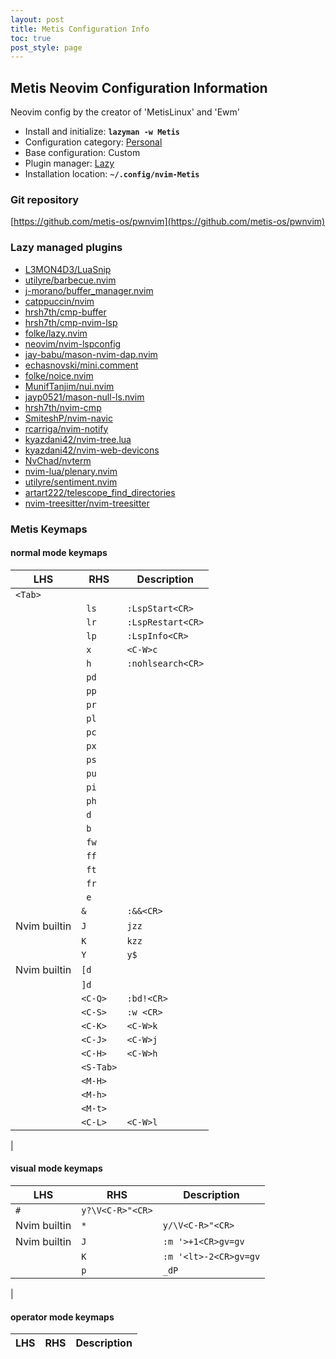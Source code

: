 ```yaml
---
layout: post
title: Metis Configuration Info
toc: true
post_style: page
---
```


## Metis Neovim Configuration Information

Neovim config by the creator of 'MetisLinux' and 'Ewm'

- Install and initialize: **`lazyman -w Metis`**
- Configuration category: [Personal](https://lazyman.dev/configurations/#personal-configurations)
- Base configuration:     Custom
- Plugin manager:         [Lazy](https://github.com/folke/lazy.nvim)
- Installation location:  **`~/.config/nvim-Metis`**

### Git repository

[https://github.com/metis-os/pwnvim](https://github.com/metis-os/pwnvim)

### Lazy managed plugins

- [L3MON4D3/LuaSnip](https://github.com/L3MON4D3/LuaSnip)
- [utilyre/barbecue.nvim](https://github.com/utilyre/barbecue.nvim.git)
- [j-morano/buffer_manager.nvim](https://github.com/j-morano/buffer_manager.nvim.git)
- [catppuccin/nvim](https://github.com/catppuccin/nvim)
- [hrsh7th/cmp-buffer](https://github.com/hrsh7th/cmp-buffer)
- [hrsh7th/cmp-nvim-lsp](https://github.com/hrsh7th/cmp-nvim-lsp)
- [folke/lazy.nvim](https://github.com/folke/lazy.nvim)
- [neovim/nvim-lspconfig](https://github.com/neovim/nvim-lspconfig)
- [jay-babu/mason-nvim-dap.nvim](https://github.com/jay-babu/mason-nvim-dap.nvim)
- [echasnovski/mini.comment](https://github.com/echasnovski/mini.comment)
- [folke/noice.nvim](https://github.com/folke/noice.nvim)
- [MunifTanjim/nui.nvim](https://github.com/MunifTanjim/nui.nvim)
- [jayp0521/mason-null-ls.nvim](https://github.com/jayp0521/mason-null-ls.nvim)
- [hrsh7th/nvim-cmp](https://github.com/hrsh7th/nvim-cmp)
- [SmiteshP/nvim-navic](https://github.com/SmiteshP/nvim-navic)
- [rcarriga/nvim-notify](https://github.com/rcarriga/nvim-notify)
- [kyazdani42/nvim-tree.lua](https://github.com/kyazdani42/nvim-tree.lua)
- [kyazdani42/nvim-web-devicons](https://github.com/kyazdani42/nvim-web-devicons)
- [NvChad/nvterm](https://github.com/NvChad/nvterm)
- [nvim-lua/plenary.nvim](https://github.com/nvim-lua/plenary.nvim)
- [utilyre/sentiment.nvim](https://github.com/utilyre/sentiment.nvim.git)
- [artart222/telescope_find_directories](https://github.com/artart222/telescope_find_directories)
- [nvim-treesitter/nvim-treesitter](https://github.com/nvim-treesitter/nvim-treesitter)

### Metis Keymaps

#### normal mode keymaps

|  LHS  |  RHS  | Description |
| ----- | ----- | ----------- |
| <code>&lt;Tab&gt;</code> |  |
 | | <code> ls</code> | <code>:LspStart&lt;CR&gt;</code> |
 | | <code> lr</code> | <code>:LspRestart&lt;CR&gt;</code> |
 | | <code> lp</code> | <code>:LspInfo&lt;CR&gt;</code> |
 | | <code> x</code> | <code>&lt;C-W&gt;c</code> |
 | | <code> h</code> | <code>:nohlsearch&lt;CR&gt;</code> |
 | | <code> pd</code> |  |
 | | <code> pp</code> |  |
 | | <code> pr</code> |  |
 | | <code> pl</code> |  |
 | | <code> pc</code> |  |
 | | <code> px</code> |  |
 | | <code> ps</code> |  |
 | | <code> pu</code> |  |
 | | <code> pi</code> |  |
 | | <code> ph</code> |  |
 | | <code> d</code> |  |
 | | <code> b</code> |  |
 | | <code> fw</code> |  |
 | | <code> ff</code> |  |
 | | <code> ft</code> |  |
 | | <code> fr</code> |  |
 | | <code> e</code> |  |
 | | <code>&</code> | <code>:&&&lt;CR&gt;</code> |
 | Nvim builtin| <code>J</code> | <code>jzz</code> |
 | | <code>K</code> | <code>kzz</code> |
 | | <code>Y</code> | <code>y$</code> |
 | Nvim builtin| <code>[d</code> |  |
 | | <code>]d</code> |  |
 | | <code>&lt;C-Q&gt;</code> | <code>:bd!&lt;CR&gt;</code> |
 | | <code>&lt;C-S&gt;</code> | <code>:w &lt;CR&gt;</code> |
 | | <code>&lt;C-K&gt;</code> | <code>&lt;C-W&gt;k</code> |
 | | <code>&lt;C-J&gt;</code> | <code>&lt;C-W&gt;j</code> |
 | | <code>&lt;C-H&gt;</code> | <code>&lt;C-W&gt;h</code> |
 | | <code>&lt;S-Tab&gt;</code> |  |
 | | <code>&lt;M-H&gt;</code> |  |
 | | <code>&lt;M-h&gt;</code> |  |
 | | <code>&lt;M-t&gt;</code> |  |
 | | <code>&lt;C-L&gt;</code> | <code>&lt;C-W&gt;l</code> |
 | 
#### visual mode keymaps

|  LHS  |  RHS  | Description |
| ----- | ----- | ----------- |
| <code>#</code> | <code>y?\V&lt;C-R&gt;"&lt;CR&gt;</code> |
 | Nvim builtin| <code>*</code> | <code>y/\V&lt;C-R&gt;"&lt;CR&gt;</code> |
 | Nvim builtin| <code>J</code> | <code>:m '&gt;+1&lt;CR&gt;gv=gv</code> |
 | | <code>K</code> | <code>:m '&lt;lt&gt;-2&lt;CR&gt;gv=gv</code> |
 | | <code>p</code> | <code>_dP</code> |
 | 
#### operator mode keymaps

|  LHS  |  RHS  | Description |
| ----- | ----- | ----------- |
